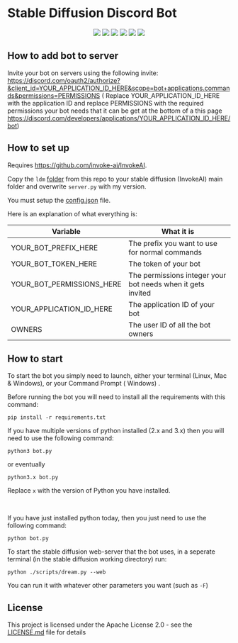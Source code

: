 # Stable Diffusion Discord Bot

<p align="center">
  <a href="//github.com/CaptainStabs/stable_diffusion_bot/releases"><img src="https://img.shields.io/github/v/release/kkrypt0nn/Python-Discord-Bot-Template"></a>
  <a href="//github.com/CaptainStabs/stable_diffusion_bot/commits/main"><img src="https://img.shields.io/github/last-commit/kkrypt0nn/Python-Discord-Bot-Template"></a>
  <a href="//github.com/CaptainStabs/stable_diffusion_bot/releases"><img src="https://img.shields.io/github/downloads/CaptainStabs/stable_diffusion_bot/total"></a>
  <a href="//github.com/CaptainStabs/stable_diffusion_bot/blob/main/LICENSE.md"><img src="https://img.shields.io/github/license/kkrypt0nn/Python-Discord-Bot-Template"></a>
  <a href="//github.com/CaptainStabs/stable_diffusion_bot/"><img src="https://img.shields.io/github/languages/code-size/kkrypt0nn/Python-Discord-Bot-Template"></a>
  <a href="//github.com/CaptainStabs/stable_diffusion_bot/issues"><img src="https://img.shields.io/github/issues-raw/kkrypt0nn/Python-Discord-Bot-Template"></a>
</p>

## How to add bot to server
Invite your bot on servers using the following invite: 
https://discord.com/oauth2/authorize?&client_id=YOUR_APPLICATION_ID_HERE&scope=bot+applications.commands&permissions=PERMISSIONS ( Replace YOUR_APPLICATION_ID_HERE with the application ID and replace PERMISSIONS with the required permissions your bot needs that it can be get at the bottom of a this page https://discord.com/developers/applications/YOUR_APPLICATION_ID_HERE/bot)

## How to set up

Requires https://github.com/invoke-ai/InvokeAI.

Copy the `ldm` [folder](ldm) from this repo to your stable diffusion (InvokeAI) main folder and overwrite `server.py` with my version.

You must setup the [config.json](config.json) file.

Here is an explanation of what everything is:

| Variable                  | What it is                                                            |
| ------------------------- | ----------------------------------------------------------------------|
| YOUR_BOT_PREFIX_HERE      | The prefix you want to use for normal commands                        |
| YOUR_BOT_TOKEN_HERE       | The token of your bot                                                 |
| YOUR_BOT_PERMISSIONS_HERE | The permissions integer your bot needs when it gets invited           |
| YOUR_APPLICATION_ID_HERE  | The application ID of your bot                                        |
| OWNERS                    | The user ID of all the bot owners                                     |


## How to start

To start the bot you simply need to launch, either your terminal (Linux, Mac & Windows), or your Command Prompt (
Windows)
.

Before running the bot you will need to install all the requirements with this command:

```
pip install -r requirements.txt
```

If you have multiple versions of python installed (2.x and 3.x) then you will need to use the following command:

```
python3 bot.py
```

or eventually

```
python3.x bot.py
```
Replace `x` with the version of Python you have installed.

<br>

If you have just installed python today, then you just need to use the following command:

```
python bot.py
```

To start the stable diffusion web-server that the bot uses, in a seperate terminal (in the stable diffusion working directory) run:
```
python ./scripts/dream.py --web
```

You can run it with whatever other parameters you want (such as `-F`)

## License

This project is licensed under the Apache License 2.0 - see the [LICENSE.md](LICENSE.md) file for details
